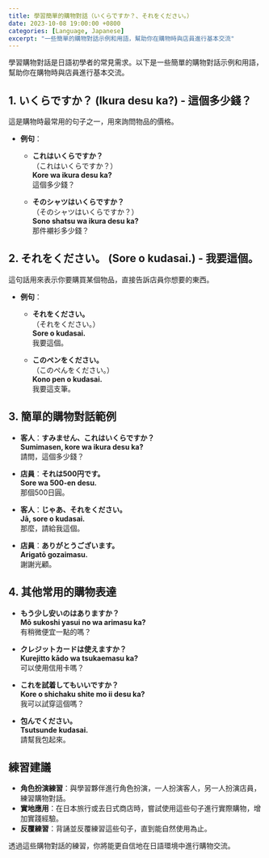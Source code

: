 ```yaml
---
title: 學習簡單的購物對話（いくらですか？、それをください。）
date: 2023-10-08 19:00:00 +0800
categories: [Language, Japanese]
excerpt: "一些簡單的購物對話示例和用語，幫助你在購物時與店員進行基本交流"
---
```


學習購物對話是日語初學者的常見需求。以下是一些簡單的購物對話示例和用語，幫助你在購物時與店員進行基本交流。

## **1. いくらですか？ (Ikura desu ka?) - 這個多少錢？**
這是購物時最常用的句子之一，用來詢問物品的價格。

- **例句**：
  - **これはいくらですか？**  
    （これはいくらですか？）  
    **Kore wa ikura desu ka?**  
    這個多少錢？
  
  - **そのシャツはいくらですか？**  
    （そのシャツはいくらですか？）  
    **Sono shatsu wa ikura desu ka?**  
    那件襯衫多少錢？

## **2. それをください。 (Sore o kudasai.) - 我要這個。**
這句話用來表示你要購買某個物品，直接告訴店員你想要的東西。

- **例句**：
  - **それをください。**  
    （それをください。）  
    **Sore o kudasai.**  
    我要這個。

  - **このペンをください。**  
    （このぺんをください。）  
    **Kono pen o kudasai.**  
    我要這支筆。

## **3. 簡單的購物對話範例**
- **客人**：**すみません、これはいくらですか？**  
  **Sumimasen, kore wa ikura desu ka?**  
  請問，這個多少錢？
  
- **店員**：**それは500円です。**  
  **Sore wa 500-en desu.**  
  那個500日圓。

- **客人**：**じゃあ、それをください。**  
  **Jā, sore o kudasai.**  
  那麼，請給我這個。

- **店員**：**ありがとうございます。**  
  **Arigatō gozaimasu.**  
  謝謝光顧。

## **4. 其他常用的購物表達**
- **もう少し安いのはありますか？**  
  **Mō sukoshi yasui no wa arimasu ka?**  
  有稍微便宜一點的嗎？
  
- **クレジットカードは使えますか？**  
  **Kurejitto kādo wa tsukaemasu ka?**  
  可以使用信用卡嗎？
  
- **これを試着してもいいですか？**  
  **Kore o shichaku shite mo ii desu ka?**  
  我可以試穿這個嗎？

- **包んでください。**  
  **Tsutsunde kudasai.**  
  請幫我包起來。

## **練習建議**
- **角色扮演練習**：與學習夥伴進行角色扮演，一人扮演客人，另一人扮演店員，練習購物對話。
- **實地應用**：在日本旅行或去日式商店時，嘗試使用這些句子進行實際購物，增加實踐經驗。
- **反覆練習**：背誦並反覆練習這些句子，直到能自然使用為止。

透過這些購物對話的練習，你將能更自信地在日語環境中進行購物交流。
